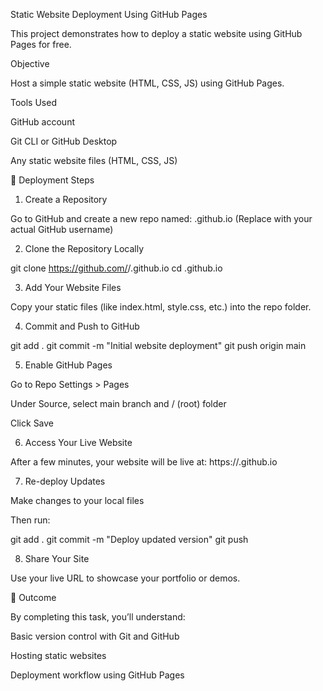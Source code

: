  Static Website Deployment Using GitHub Pages

This project demonstrates how to deploy a static website using GitHub Pages for free.

 Objective

Host a simple static website (HTML, CSS, JS) using GitHub Pages.

 Tools Used

GitHub account

Git CLI or GitHub Desktop

Any static website files (HTML, CSS, JS)


🚀 Deployment Steps

1. Create a Repository

Go to GitHub and create a new repo named:
<yourusername>.github.io
(Replace <yourusername> with your actual GitHub username)



2. Clone the Repository Locally

git clone https://github.com/<yourusername>/<yourusername>.github.io
cd <yourusername>.github.io


3. Add Your Website Files

Copy your static files (like index.html, style.css, etc.) into the repo folder.



4. Commit and Push to GitHub

git add .
git commit -m "Initial website deployment"
git push origin main


5. Enable GitHub Pages

Go to Repo Settings > Pages

Under Source, select main branch and / (root) folder

Click Save



6. Access Your Live Website

After a few minutes, your website will be live at:
https://<vardelliThirumalesh>.github.io



7. Re-deploy Updates

Make changes to your local files

Then run:

git add .
git commit -m "Deploy updated version"
git push



8. Share Your Site

Use your live URL to showcase your portfolio or demos.




🎯 Outcome

By completing this task, you’ll understand:

Basic version control with Git and GitHub

Hosting static websites

Deployment workflow using GitHub Pages


